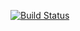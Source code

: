 [![Build Status](https://app.travis-ci.com/moody94/backend-editor.svg?branch=main)](https://app.travis-ci.com/moody94/backend-editor)